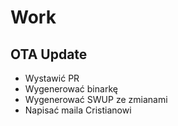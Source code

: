 # Work 
## OTA Update 
* Wystawić PR 
* Wygenerować binarkę 
* Wygenerować SWUP ze zmianami
* Napisać maila Cristianowi 
